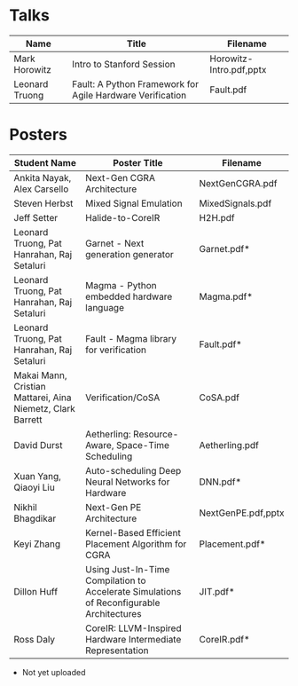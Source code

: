# Talks
| Name | Title	| Filename |
| ------------ | ------------ | ------------ |
| Mark Horowitz  | Intro to Stanford Session | Horowitz-Intro.pdf,pptx |
| Leonard Truong | Fault: A Python Framework for Agile Hardware Verification | Fault.pdf |



# Posters
| Student Name | Poster Title	| Filename |
| ------------ | ------------ | ------------ |
| Ankita Nayak, Alex Carsello	| Next-Gen CGRA Architecture |  NextGenCGRA.pdf |
| Steven Herbst | Mixed Signal Emulation | MixedSignals.pdf |
| Jeff Setter	| Halide-to-CoreIR |	 H2H.pdf |
| Leonard Truong, Pat Hanrahan, Raj Setaluri | Garnet - Next generation generator | Garnet.pdf* |
| Leonard Truong, Pat Hanrahan, Raj Setaluri | Magma - Python embedded hardware language | Magma.pdf* |
| Leonard Truong, Pat Hanrahan, Raj Setaluri| Fault - Magma library for verification |	 Fault.pdf* |
| Makai Mann, Cristian Mattarei, Aina Niemetz, Clark Barrett| Verification/CoSA | CoSA.pdf |
| David Durst | Aetherling: Resource-Aware, Space-Time Scheduling |	 Aetherling.pdf |
| Xuan Yang, Qiaoyi Liu | Auto-scheduling Deep Neural Networks for Hardware | DNN.pdf* |
| Nikhil Bhagdikar | Next-Gen PE Architecture | NextGenPE.pdf,pptx |
| Keyi Zhang | Kernel-Based Efficient Placement Algorithm for CGRA | Placement.pdf* |
| Dillon Huff	| Using Just-In-Time Compilation to Accelerate Simulations of Reconfigurable Architectures | JIT.pdf* |
| Ross Daly	| CoreIR: LLVM-Inspired Hardware Intermediate Representation | CoreIR.pdf* |

* Not yet uploaded
